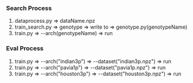 ### Search Process
1. dataprocess.py => dataName.npz
2. train_search.py => genotype => write to => genotype.py(genotypeName)
3. train.py => --arch(genotypeName) => run

### Eval Process
1. train.py => --arch("indian3p") => --dataset("indian3p.npz") => run
2. train.py => --arch("pavia1p") => --dataset("pavia1p.npz") => run
3. train.py => --arch("houston3p") => --dataset("houston3p.npz") => run